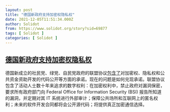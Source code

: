 ```yaml
---
layout: post
title: "德国新政府支持加密权隐私权"
date: 2021-12-05T11:51:34.000Z
author: Solidot
from: https://www.solidot.org/story?sid=69877
tags: [ Solidot ]
categories: [ Solidot ]
---
```

<!--1638705094000-->
[德国新政府支持加密权隐私权](https://www.solidot.org/story?sid=69877)
------

<div>
德国新成立的社民党、绿党、自民党政府的联盟协议<a href="https://tutanota.com/blog/posts/germany-right-to-encryption/" target="_blank">包含了</a>对加密权、隐私权和公共资金资助开发的代码公开等方面的承诺。现在的问题是如何兑现承诺。联盟协议包含了活动人士数十年来追求的数字权利：在加密权利中，禁止政府对漏洞保密，要求所有政府部门向 Federal Office for Information Security (BSI) 报告所知道的漏洞，并定期对其 IT 系统进行外部审计；保障公共场所和互联网上的匿名权利；未来的软件开发合同都将会公开源代码；将提供真正加密通信选择。<br>
</div>
